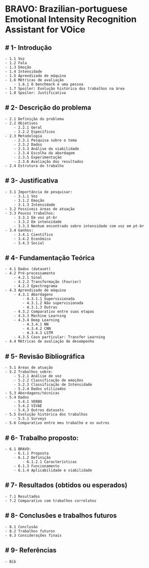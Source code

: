 # BRAVO: **B**razilian-portuguese Emotional Intensity **R**ecognition **A**ssistant for **VO**ice

## # 1- Introdução
    - 1.1 Voz
    - 1.2 Fala
    - 1.3 Emoção
    - 1.4 Intensidade
    - 1.5 Aprendizado de máquina
    - 1.6 Métricas de avaliação
        - 1.6.1 O benchmark é uma pessoa
    - 1.7 Spoiler: Evolução histórica dos trabalhos na área
    - 1.8 Spoiler: Justificativa

## # 2- Descrição do problema
    - 2.1 Definição do problema
    - 2.2 Objetivos
        - 2.2.1 Geral
        - 2.2.2 Específicos
    - 2.3 Metodologia
        - 2.3.1 Pesquisa sobre o tema
        - 2.3.2 Dados
        - 2.3.3 Análise da viabilidade
        - 2.3.4 Escolha da abordagem
        - 2.3.5 Experimentação
        - 2.3.6 Avaliação dos resultados
    - 2.4 Estrutura do trabalho

## # 3- Justificativa
    - 3.1 Importância de pesquisar:
        - 3.1.1 Voz
        - 3.1.2 Emoção
        - 3.1.3 Intensidade
    - 3.2 Possíveis áreas de atuação
    - 3.3 Poucos trabalhos:
        - 3.3.1 Em voz pt-br
        - 3.3.2 Em intensidade
        - 3.3.3 Nenhum encontrado sobre intensidade com voz em pt-br
    - 3.4 Ganhos:
        - 3.4.1 Científico
        - 3.4.2 Econômico
        - 3.4.3 Social

## # 4- Fundamentação Teórica
    - 4.1 Dados (dataset)
    - 4.2 Pré-processamento
        - 4.2.1 Sinal
        - 4.2.2 Transformação (Fourier)
        - 4.2.3 Epectrograma
    - 4.3 Aprendizado de máquina
        - 4.3.1 Abordagens
            - 4.3.1.1 Supervisionada
            - 4.3.1.2 Não supervisionada
            - 4.3.1.3 Outras
        - 4.3.2 Comparativo entre suas etapas
        - 4.3.3 Machine Learning
        - 4.3.4 Deep Learning
            - 4.3.4.1 NN
            - 4.3.4.2 CNN
            - 4.3.4.3 LSTM
        - 4.3.5 Caso particular: Transfer Learning
    - 4.4 Métricas de avaliação de desempenho

## # 5- Revisão Bibliográfica
    - 5.1 Áreas de atuação
    - 5.2 Trabalhos sobre:
        - 5.2.1 Análise de voz
        - 5.2.2 Classificação de emoções
        - 5.2.3 Classificação de Intensidade
        - 5.2.4 Dados utilizados
    - 5.3 Abordagens/técnicas
    - 5.4 Dados
        - 5.4.1 VERBO
        - 5.4.2 VIVAE
        - 5.4.3 Outros datasets
    - 5.5 Evolução histórica dos trabalhos
        - 5.5.1 Surveys
    - 5.6 Comparativo entre meu trabalho e os outros

## # 6- Trabalho proposto:
    - 6.1 BRAVO:
        - 6.1.1 Proposta
        - 6.1.2 Definição
            - 6.1.2.1 Características
        - 6.1.3 Funcionamento
        - 6.1.4 Aplicabilidade e viabilidade

## # 7- Resultados (obtidos ou esperados)
    - 7.1 Resultados
    - 7.2 Comparativo com trabalhos correlatos

## # 8- Conclusões e trabalhos futuros
    - 8.1 Conclusão
    - 8.2 Trabalhos futuros
    - 8.3 Considerações finais

## # 9- Referências
    - Bib
